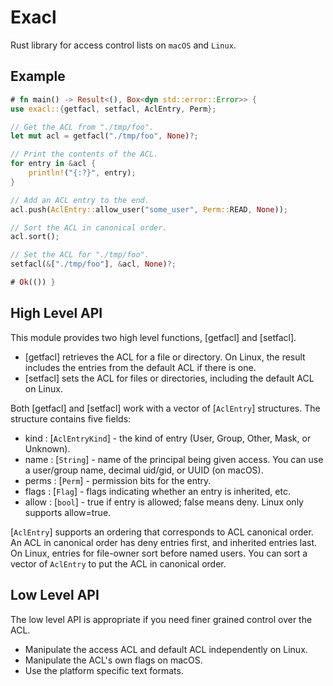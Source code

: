 # Exacl

Rust library for access control lists on `macOS` and `Linux`.

## Example

```rust
# fn main() -> Result<(), Box<dyn std::error::Error>> {
use exacl::{getfacl, setfacl, AclEntry, Perm};

// Get the ACL from "./tmp/foo".
let mut acl = getfacl("./tmp/foo", None)?;

// Print the contents of the ACL.
for entry in &acl {
    println!("{:?}", entry);
}

// Add an ACL entry to the end.
acl.push(AclEntry::allow_user("some_user", Perm::READ, None));

// Sort the ACL in canonical order.
acl.sort();

// Set the ACL for "./tmp/foo".
setfacl(&["./tmp/foo"], &acl, None)?;

# Ok(()) }
```

## High Level API

This module provides two high level functions, [getfacl] and [setfacl].

- [getfacl] retrieves the ACL for a file or directory. On Linux, the
    result includes the entries from the default ACL if there is one.
- [setfacl] sets the ACL for files or directories, including the default
    ACL on Linux.

Both [getfacl] and [setfacl] work with a vector of [`AclEntry`] structures.
The structure contains five fields:

- kind : [`AclEntryKind`] - the kind of entry (User, Group, Other, Mask,
    or Unknown).
- name : [`String`] - name of the principal being given access. You can
    use a user/group name, decimal uid/gid, or UUID (on macOS).
- perms : [`Perm`] - permission bits for the entry.
- flags : [`Flag`] - flags indicating whether an entry is inherited, etc.
- allow : [`bool`] - true if entry is allowed; false means deny. Linux only
    supports allow=true.

[`AclEntry`] supports an ordering that corresponds to ACL canonical order. An
ACL in canonical order has deny entries first, and inherited entries last.
On Linux, entries for file-owner sort before named users. You can sort a
vector of `AclEntry` to put the ACL in canonical order.

## Low Level API

The low level API is appropriate if you need finer grained control over
the ACL.

- Manipulate the access ACL and default ACL independently on Linux.
- Manipulate the ACL's own flags on macOS.
- Use the platform specific text formats.
